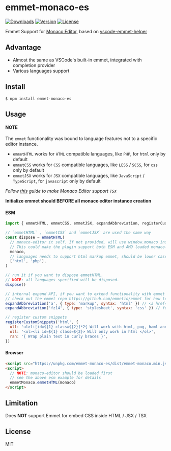 # emmet-monaco-es

<p>
  <a href="https://npmcharts.com/compare/emmet-monaco-es?minimal=true"><img src="https://img.shields.io/npm/dm/emmet-monaco-es.svg" alt="Downloads"></a>
  <a href="https://www.npmjs.com/package/emmet-monaco-es"><img src="https://img.shields.io/npm/v/emmet-monaco-es.svg" alt="Version"></a>
  <a href="https://www.npmjs.com/package/emmet-monaco-es"><img src="https://img.shields.io/npm/l/emmet-monaco-es.svg" alt="License"></a>
</p>

Emmet Support for [Monaco Editor](https://github.com/Microsoft/monaco-editor), based on [vscode-emmet-helper](https://github.com/microsoft/vscode-emmet-helper)

## Advantage

- Almost the same as VSCode's built-in emmet, integrated with completion provider
- Various languages support

## Install

```shell
$ npm install emmet-monaco-es
```

## Usage

#### NOTE

The `emmet` functionality was bound to language features not to a specific editor instance.

- `emmetHTML` works for `HTML` compatible languages, like `PHP`, for `html` only by default
- `emmetCSS` works for `CSS` compatible languages, like `LESS` / `SCSS`, for `css` only by default
- `emmetJSX` works for `JSX` compatible languages, like `JavaScript` / `TypeScript`, for `javascript` only by default

_Follow [this](https://github.com/microsoft/monaco-editor/issues/264#issuecomment-654578687) guide to make Monaco Editor support `TSX`_

**Initialize emmet should BEFORE all monaco editor instance creation**

#### ESM

```javascript
import { emmetHTML, emmetCSS, emmetJSX, expandAbbreviation, registerCustomSnippets } from 'emmet-monaco-es'

// `emmetHTML` , `emmetCSS` and `emmetJSX` are used the same way
const dispose = emmetHTML(
  // monaco-editor it self. If not provided, will use window.monaco instead.
  // This could make the plugin support both ESM and AMD loaded monaco-editor
  monaco,
  // languages needs to support html markup emmet, should be lower case.
  ['html', 'php'],
)

// run it if you want to dispose emmetHTML.
// NOTE: all languages specified will be disposed.
dispose()

// internal expand API, if you want to extend functionality with emmet
// check out the emmet repo https://github.com/emmetio/emmet for how to use it
expandAbbreviation('a', { type: 'markup', syntax: 'html' }) // <a href=""></a>
expandAbbreviation('fz14', { type: 'stylesheet', syntax: 'css' }) // font-size: 14px;

// register custom snippets
registerCustomSnippets('html', {
  ull: 'ul>li[id=${1} class=${2}]*2{ Will work with html, pug, haml and slim }',
  oll: '<ol><li id=${1} class=${2}> Will only work in html </ol>',
  ran: '{ Wrap plain text in curly braces }',
})
```

#### Browser

```html
<script src="https://unpkg.com/emmet-monaco-es/dist/emmet-monaco.min.js"></script>
<script>
  // NOTE: monaco-editor should be loaded first
  // see the above esm example for details
  emmetMonaco.emmetHTML(monaco)
</script>
```

## Limitation

Does **NOT** support Emmet for embed CSS inside HTML / JSX / TSX

## License

MIT
